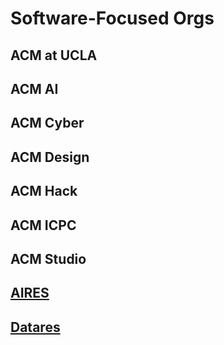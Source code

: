 
# Software-Focused Orgs

## ACM at UCLA

## ACM AI

## ACM Cyber

## ACM Design

## ACM Hack

## ACM ICPC

## ACM Studio

## [AIRES](https://www.theaires.org/)

## [Datares](https://datares.github.io/#/)
